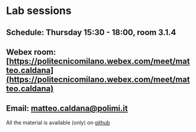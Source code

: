 # Lab sessions

## Schedule: Thursday 15:30 - 18:00, room 3.1.4

## Webex room: [https://politecnicomilano.webex.com/meet/matteo.caldana](https://politecnicomilano.webex.com/meet/matteo.caldana)

## Email: [matteo.caldana@polimi.it](matteo.caldana@polimi.it)

All the material is available (only) on [github](https://github.com/pacs-course/pacs-examples/tree/master/Labs)

